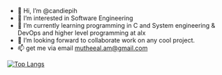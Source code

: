 - 👋 Hi, I’m @candiepih
- 👀 I’m interested in Software Engineering
- 🌱 I’m currently learning programming in C and System engineering & DevOps and higher level programming at alx
- 💞️ I’m looking forward to collaborate work on any cool project.
- 📫 get me via email mutheeal.am@gmail.com

[![Top Langs](https://github-readme-stats.vercel.app/api/top-langs/?username=candiepih)](https://github.com/candiepih/github-readme-stats)
<!---
candiepih/candiepih is a ✨ special ✨ repository because its `README.md` (this file) appears on your GitHub profile.
You can click the Preview link to take a look at your changes.
--->
